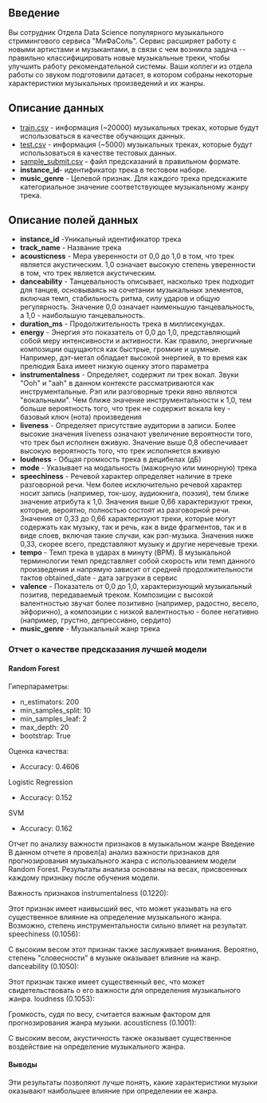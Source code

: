 ## Введение
Вы сотрудник Отдела Data Science популярного музыкального стримингового сервиса "МиФаСоль". Сервис расширяет работу с новыми артистами и музыкантами, в связи с чем возникла задача -- правильно классифицировать новые музыкальные треки, чтобы улучшить работу рекомендательной системы. Ваши коллеги из отдела работы со звуком подготовили датасет, в котором собраны некоторые характеристики музыкальных произведений и их жанры.
## Описание данных
- <u>train.csv</u> -  информация (~20000) музыкальных треках, которые будут использоваться в качестве обучающих данных.
- <u>test.csv</u> -  информация (~5000) музыкальных треках, которые будут использоваться в качестве тестовых данных.
- <u>sample_submit.csv</u> - файл предсказаний в правильном формате.
- **instance_id**- идентификатор трека в тестовом наборе.
-  **music_genre** - Целевой признак. Для каждого трека предскажите категориальное значение соответствующее музыкальному жанру трека.
  ## Описание полей данных

  
- **instance_id** -Уникальный идентификатор трека
- **track_name** - Название трека
- **acousticness** - Мера уверенности от 0,0 до 1,0 в том, что трек является акустическим. 1,0 означает высокую степень уверенности в том, что трек является акустическим.
- **danceability** - Танцевальность описывает, насколько трек подходит для танцев, основываясь на сочетании музыкальных элементов, включая темп, стабильность ритма, силу ударов и общую регулярность. Значение 0,0 означает наименьшую танцевальность, а 1,0 - наибольшую танцевальность.
- **duration_ms** - Продолжительность трека в миллисекундах.
- **energy** - Энергия это показатель от 0,0 до 1,0, представляющий собой меру интенсивности и активности. Как правило, энергичные композиции ощущаются как быстрые, громкие и шумные. Например, дэт-метал обладает высокой энергией, в то время как прелюдия Баха имеет низкую оценку этого параметра
- **instrumentalness** - Определяет, содержит ли трек вокал. Звуки "Ooh" и "aah" в данном контексте рассматриваются как инструментальные. Рэп или разговорные треки явно являются "вокальными". Чем ближе значение инструментальности к 1,0, тем больше вероятность того, что трек не содержит вокала
key - базовый ключ (нота) произведения
- **liveness** - Определяет присутствие аудитории в записи. Более высокие значения liveness означают увеличение вероятности того, что трек был исполнен вживую. Значение выше 0,8 обеспечивает высокую вероятность того, что трек исполняется вживую
- **loudness** - Общая громкость трека в децибелах (дБ)
- **mode** - Указывает на модальность (мажорную или минорную) трека
- **speechiness** - Речевой характер определяет наличие в треке разговорной речи. Чем более исключительно речевой характер носит запись (например, ток-шоу, аудиокнига, поэзия), тем ближе значение атрибута к 1,0. Значения выше 0,66 характеризуют треки, которые, вероятно, полностью состоят из разговорной речи. Значения от 0,33 до 0,66 характеризуют треки, которые могут содержать как музыку, так и речь, как в виде фрагментов, так и в виде слоев, включая такие случаи, как рэп-музыка. Значения ниже 0,33, скорее всего, представляют музыку и другие неречевые треки.
- **tempo** - Темп трека в ударах в минуту (BPM). В музыкальной терминологии темп представляет собой скорость или темп данного произведения и напрямую зависит от средней продолжительности тактов
obtained_date - дата загрузки в сервис
- **valence** - Показатель от 0,0 до 1,0, характеризующий музыкальный позитив, передаваемый треком. Композиции с высокой валентностью звучат более позитивно (например, радостно, весело, эйфорично), а композиции с низкой валентностью - более негативно (например, грустно, депрессивно, сердито)
- **music_genre** - Музыкальный жанр трека

### Отчет о качестве предсказания лучшей модели

#### Random Forest
Гиперпараметры:
 * n_estimators: 200
 * min_samples_split: 10
 * min_samples_leaf: 2
 * max_depth: 20
 * bootstrap: True

Оценка качества:
 * Accuracy: 0.4606

Logistic Regression
 * Accuracy: 0.152

SVM
 * Accuracy: 0.162


Отчет по анализу важности признаков в музыкальном жанре
Введение
В данном отчете я провел(а) анализ важности признаков для прогнозирования музыкального жанра с использованием модели Random Forest. Результаты анализа основаны на весах, присвоенных каждому признаку после обучения модели.

Важность признаков
instrumentalness (0.1220):

Этот признак имеет наивысший вес, что может указывать на его существенное влияние на определение музыкального жанра. Возможно, степень инструментальности сильно влияет на результат.
speechiness (0.1056):

С высоким весом этот признак также заслуживает внимания. Вероятно, степень "словесности" в музыке оказывает влияние на жанр.
danceability (0.1050):

Этот признак также имеет существенный вес, что может свидетельствовать о его важности для определения музыкального жанра.
loudness (0.1053):

Громкость, судя по весу, считается важным фактором для прогнозирования жанра музыки.
acousticness (0.1001):

С высоким весом, акустичность также оказывает существенное воздействие на определение музыкального жанра.

#### Выводы
Эти результаты позволяют лучше понять, какие характеристики музыки оказывают наибольшее влияние при определении ее жанра.
